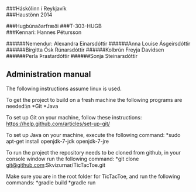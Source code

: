 ###Háskólinn í Reykjavík        	  						        
###Haustönn 2014   

###Hugbúnaðarfræði 
###T-303-HUGB           
###Kennari: Hannes Pétursson

######Nemendur:  Alexandra Einarsdóttir
######Anna Louise Ásgeirsdóttir
######Birgitta Ósk Rúnarsdóttir
######Kolbrún Freyja Davidsen     
######Perla Þrastardóttir
######Sonja Steinarsdóttir

Administration manual
---------------

The following instructions assume linux is used.

To get the project to build on a fresh machine the following programs are needed:\n
	*Git
	*Java

To set up Git on your machine, follow these instructions: https://help.github.com/articles/set-up-git/

To set up Java on your machine, execute the following command:
*sudo apt-get install openjdk-7-jdk openjdk-7-jre

To run the project the repository needs to be cloned from github, in your console window run the following command:
*git clone git@github.com:Skvizurnar/TicTacToe.git

Make sure you are in the root folder for TicTacToe, and run the following commands:
*gradle build
*gradle run

